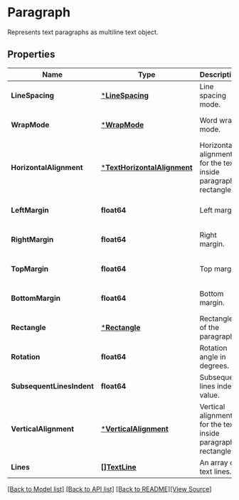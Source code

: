 # Paragraph
Represents text paragraphs as multiline text object.

## Properties
Name | Type | Description | Notes
------------ | ------------- | ------------- | -------------
**LineSpacing** | [***LineSpacing**](LineSpacing.md) | Line spacing mode. | [optional] [default to null]
**WrapMode** | [***WrapMode**](WrapMode.md) | Word wrap mode. | [optional] [default to null]
**HorizontalAlignment** | [***TextHorizontalAlignment**](TextHorizontalAlignment.md) | Horizontal alignment for the text inside paragraph&#39;s rectangle. | [optional] [default to null]
**LeftMargin** | **float64** | Left margin. | [optional] [default to null]
**RightMargin** | **float64** | Right margin. | [optional] [default to null]
**TopMargin** | **float64** | Top margin. | [optional] [default to null]
**BottomMargin** | **float64** | Bottom margin. | [optional] [default to null]
**Rectangle** | [***Rectangle**](Rectangle.md) | Rectangle of the paragraph. | [optional] [default to null]
**Rotation** | **float64** | Rotation angle in degrees. | [optional] [default to null]
**SubsequentLinesIndent** | **float64** | Subsequent lines indent value. | [optional] [default to null]
**VerticalAlignment** | [***VerticalAlignment**](VerticalAlignment.md) | Vertical alignment for the text inside paragraph&#39;s rectangle | [optional] [default to null]
**Lines** | [**[]TextLine**](TextLine.md) | An array of text lines. | [default to null]

[[Back to Model list]](../README.md#documentation-for-models) [[Back to API list]](../README.md#documentation-for-api-endpoints) [[Back to README]](../README.md)[[View Source]](../paragraph.go)


